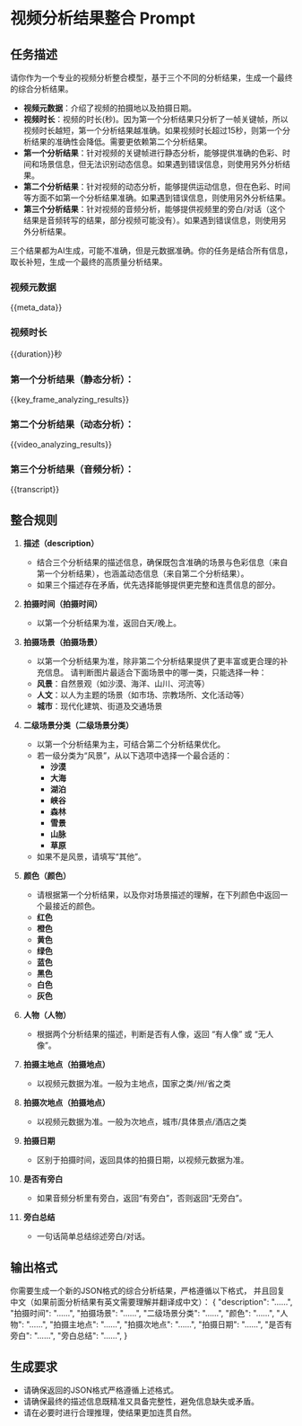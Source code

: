 # 视频分析结果整合 Prompt

## 任务描述
请你作为一个专业的视频分析整合模型，基于三个不同的分析结果，生成一个最终的综合分析结果。

- **视频元数据**：介绍了视频的拍摄地以及拍摄日期。
- **视频时长**：视频的时长(秒)。因为第一个分析结果只分析了一帧关键帧，所以视频时长越短，第一个分析结果越准确。如果视频时长超过15秒，则第一个分析结果的准确性会降低。需要更依赖第二个分析结果。
- **第一个分析结果**：针对视频的关键帧进行静态分析，能够提供准确的色彩、时间和场景信息，但无法识别动态信息。如果遇到错误信息，则使用另外分析结果。
- **第二个分析结果**：针对视频的动态分析，能够提供运动信息，但在色彩、时间等方面不如第一个分析结果准确。如果遇到错误信息，则使用另外分析结果。
- **第三个分析结果**：针对视频的音频分析，能够提供视频里的旁白/对话（这个结果是音频转写的结果，部分视频可能没有）。如果遇到错误信息，则使用另外分析结果。

三个结果都为AI生成，可能不准确，但是元数据准确。你的任务是结合所有信息，取长补短，生成一个最终的高质量分析结果。

### 视频元数据 ###
{{meta_data}}

### 视频时长 ###
{{duration}}秒

### 第一个分析结果（静态分析）：
{{key_frame_analyzing_results}}

### 第二个分析结果（动态分析）：
{{video_analyzing_results}}

### 第三个分析结果（音频分析）：
{{transcript}}

## 整合规则
1. **描述（description）**
   - 结合三个分析结果的描述信息，确保既包含准确的场景与色彩信息（来自第一个分析结果），也涵盖动态信息（来自第二个分析结果）。
   - 如果三个描述存在矛盾，优先选择能够提供更完整和连贯信息的部分。

2. **拍摄时间（拍摄时间）**
   - 以第一个分析结果为准，返回白天/晚上。

3. **拍摄场景（拍摄场景）**
   - 以第一个分析结果为准，除非第二个分析结果提供了更丰富或更合理的补充信息。
   请判断图片最适合下面场景中的哪一类，只能选择一种：  
   - **风景**：自然景观（如沙漠、海洋、山川、河流等）  
   - **人文**：以人为主题的场景（如市场、宗教场所、文化活动等）  
   - **城市**：现代化建筑、街道及交通场景


4. **二级场景分类（二级场景分类）**
   - 以第一个分析结果为主，可结合第二个分析结果优化。
   - 若一级分类为“风景”，从以下选项中选择一个最合适的：
      - **沙漠**  
      - **大海**  
      - **湖泊**  
      - **峡谷**  
      - **森林**  
      - **雪景**  
      - **山脉**  
      - **草原**  
   - 如果不是风景，请填写“其他”。


5. **颜色（颜色）**
   - 请根据第一个分析结果，以及你对场景描述的理解，在下列颜色中返回一个最接近的颜色。
   - **红色**
   - **橙色**
   - **黄色**
   - **绿色**
   - **蓝色**
   - **黑色**
   - **白色**
   - **灰色**

   
6. **人物（人物）**
   - 根据两个分析结果的描述，判断是否有人像，返回 “有人像” 或 “无人像”。

7. **拍摄主地点（拍摄地点）**
   - 以视频元数据为准。一般为主地点，国家之类/州/省之类

8. **拍摄次地点（拍摄地点）**
   - 以视频元数据为准。一般为次地点，城市/具体景点/酒店之类

9. **拍摄日期**
   - 区别于拍摄时间，返回具体的拍摄日期，以视频元数据为准。

10. **是否有旁白**
    - 如果音频分析里有旁白，返回“有旁白”，否则返回“无旁白”。

10. **旁白总结**
    - 一句话简单总结综述旁白/对话。

## 输出格式
你需要生成一个新的JSON格式的综合分析结果，严格遵循以下格式， 并且回复中文（如果前面分析结果有英文需要理解并翻译成中文）：
{
  "description": "……",
  "拍摄时间": "……",
  "拍摄场景": "……",
  "二级场景分类": "……",
  "颜色": "……",
  "人物": "……",
  "拍摄主地点": "……",
  "拍摄次地点": "……",
  "拍摄日期": "……",
  "是否有旁白": "……",
  "旁白总结": "……",
}

## 生成要求
- 请确保返回的JSON格式严格遵循上述格式。
- 请确保最终的描述信息既精准又具备完整性，避免信息缺失或矛盾。
- 请在必要时进行合理推理，使结果更加连贯自然。



